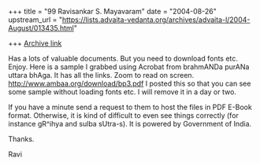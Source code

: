 +++
title = "99 Ravisankar S. Mayavaram"
date = "2004-08-26"
upstream_url = "https://lists.advaita-vedanta.org/archives/advaita-l/2004-August/013435.html"

+++
[Archive link](https://lists.advaita-vedanta.org/archives/advaita-l/2004-August/013435.html)

Has a lots of  valuable documents. But you need to download fonts etc.
Enjoy.  Here is a sample I grabbed using Acrobat from brahmANDa purANa
uttara bhAga.  It has all the links.  Zoom to read on screen.
http://www.ambaa.org/download/bp3.pdf I posted this so that you can see some
sample without loading fonts etc. I will remove it in a day or two.

If you have a minute send a request to them to host the files in PDF E-Book
format. Otherwise, it is kind of difficult to even see things correctly (for
instance gR^ihya and sulba sUtra-s). It is powered by Government of India.

Thanks.

Ravi




